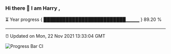 ### Hi there 👋 I am Harry , 

⏳ Year progress { ██████████████████████████▁▁▁▁ } 89.20 %

---

⏰ Updated on Mon, 22 Nov 2021 13:33:04 GMT

![Progress Bar CI](https://github.com/duykhang68/duykhang68/workflows/Progress%20Bar%20CI/badge.svg)
